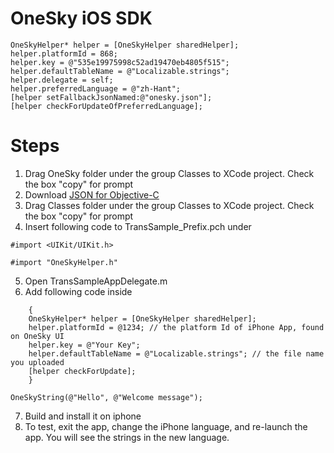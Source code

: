 OneSky iOS SDK
============================

```objc
OneSkyHelper* helper = [OneSkyHelper sharedHelper];
helper.platformId = 868;
helper.key = @"535e19975998c52ad19470eb4805f515";
helper.defaultTableName = @"Localizable.strings";
helper.delegate = self;
helper.preferredLanguage = @"zh-Hant";
[helper setFallbackJsonNamed:@"onesky.json"];
[helper checkForUpdateOfPreferredLanguage];
```

Steps
============================

1. Drag OneSky folder under the group Classes to XCode project. Check the box "copy" for prompt
2. Download [JSON for Objective-C](http://github.com/stig/json-framework/downloads)
3. Drag Classes folder under the group Classes to XCode project. Check the box "copy" for prompt
4. Insert following code to TransSample_Prefix.pch under
```
#import <UIKit/UIKit.h>
```
```
#import "OneSkyHelper.h"
```
5. Open TransSampleAppDelegate.m
6. Add following code inside

```
	{
	OneSkyHelper* helper = [OneSkyHelper sharedHelper];
	helper.platformId = @1234; // the platform Id of iPhone App, found on OneSky UI
	helper.key = @"Your Key";
	helper.defaultTableName = @"Localizable.strings"; // the file name you uploaded
	[helper checkForUpdate];
	}
```

	OneSkyString(@"Hello", @"Welcome message");

7. Build and install it on iphone
8. To test, exit the app, change the iPhone language, and re-launch the app. You will see the strings in the new language.
